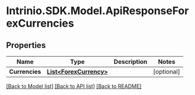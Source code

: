 # Intrinio.SDK.Model.ApiResponseForexCurrencies
## Properties

Name | Type | Description | Notes
------------ | ------------- | ------------- | -------------
**Currencies** | [**List&lt;ForexCurrency&gt;**](ForexCurrency.md) |  | [optional] 

[[Back to Model list]](../README.md#documentation-for-models) [[Back to API list]](../README.md#documentation-for-api-endpoints) [[Back to README]](../README.md)

